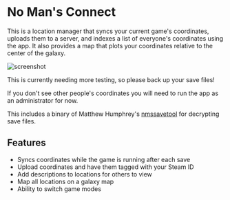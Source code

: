 # No Man's Connect

This is a location manager that syncs your current game's coordinates, uploads them to a server, and indexes a list of everyone's coordinates using the app. It also provides a map that plots your coordinates relative to the center of the galaxy.

![screenshot](https://github.com/jaszhix/NoMansConnect/raw/master/screenshot.png)

This is currently needing more testing, so please back up your save files! 

If you don't see other people's coordinates you will need to run the app as an administrator for now.

This includes a binary of Matthew Humphrey's [nmssavetool](https://github.com/matthew-humphrey/nmssavetool) for decrypting save files.

## Features

 * Syncs coordinates while the game is running after each save
 * Upload coordinates and have them tagged with your Steam ID
 * Add descriptions to locations for others to view
 * Map all locations on a galaxy map
 * Ability to switch game modes